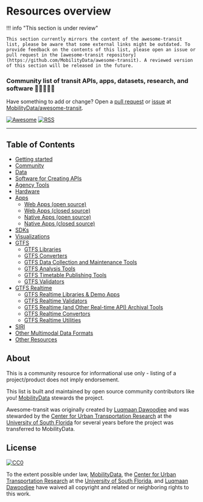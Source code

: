 # Resources overview

!!! info "This section is under review" 

    This section currently mirrors the content of the awesome-transit list, please be aware that some external links might be outdated. To provide feedback on the contents of this list, please open an issue or pull request in the [awesome-transit repository](https://github.com/MobilityData/awesome-transit). A reviewed version of this section will be released in the future.


### Community list of transit APIs, apps, datasets, research, and software :bus::star2::train::star2::steam_locomotive:

Have something to add or change? Open a [pull request](https://github.com/CUTR-at-USF/awesome-transit/pulls) or [issue](https://github.com/CUTR-at-USF/awesome-transit/issues) at [MobilityData/awesome-transit](https://github.com/CUTR-at-USF/awesome-transit).

[![Awesome](https://cdn.rawgit.com/sindresorhus/awesome/d7305f38d29fed78fa85652e3a63e154dd8e8829/media/badge.svg)](https://github.com/sindresorhus/awesome) [![RSS](https://img.shields.io/badge/Subscribe-RSS-blue.svg)](https://github.com/CUTR-at-USF/awesome-transit/commits/master.atom)

------------------------------

## Table of Contents

- [Getting started](../getting-started)
- [Community](../community)
- [Data](../data)
- [Software for Creating APIs](../software-for-creating-apis)
- [Agency Tools](../agency-tools)
- [Hardware](../hardware)
- [Apps](../apps)
    - [Web Apps (open source)](../apps/#web-apps-open-source)
    - [Web Apps (closed source)](../apps/#web-apps-closed-source)
    - [Native Apps (open source)](../apps/#native-apps-open-source)
    - [Native Apps (closed source)](../apps/#native-apps-closed-source)
- [SDKs](../sdk)
- [Visualizations](../visualizations)
- [GTFS](../gtfs)
    - [GTFS Libraries](../gtfs/#gtfs-libraries)
    - [GTFS Converters](../gtfs/#gtfs-converters)
    - [GTFS Data Collection and Maintenance Tools](../gtfs/#gtfs-data-collection-and-maintenance-tools)
    - [GTFS Analysis Tools](../gtfs/#gtfs-analysis-tools)
    - [GTFS Timetable Publishing Tools](../gtfs/#gtfs-timetable-publishing-tools)
    - [GTFS Validators](../gtfs/#gtfs-validators)
- [GTFS Realtime](../gtfs-realtime)
    - [GTFS Realtime Libraries & Demo Apps](../gtfs-realtime/#gtfs-realtime-libraries--demo-apps)
    - [GTFS Realtime Validators](../gtfs-realtime/#gtfs-realtime-validators)
    - [GTFS Realtime (and Other Real-time API) Archival Tools](../gtfs-realtime/#gtfs-realtime-and-other-real-time-api-archival-tools)
    - [GTFS Realtime Convertors](../gtfs-realtime/#gtfs-realtime-convertors)
    - [GTFS Realtime Utilities](../gtfs-realtime/#gtfs-realtime-utilities)
- [SIRI](../siri)
- [Other Multimodal Data Formats](../multimodal)
- [Other Resources](../other)

## About

This is a community resource for informational use only - listing of a project/product does not imply endorsement.

This list is built and maintained by open source community contributors like you! [MobilityData](https://mobilitydata.org/) stewards the project. 

Awesome-transit was originally created by [Luqmaan Dawoodjee](https://github.com/luqmaan) and was stewarded by the [Center for Urban Transportation Research](https://www.cutr.usf.edu/) at the [University of South Florida](http://www.usf.edu/) for several years before the project was transferred to MobilityData.

## License

[![CC0](https://i.creativecommons.org/p/zero/1.0/88x31.png)](https://creativecommons.org/publicdomain/zero/1.0/)

To the extent possible under law, [MobilityData](https://mobilitydata.org/), the [Center for Urban Transportation Research](https://www.cutr.usf.edu/) at the [University of South Florida](http://www.usf.edu/), and [Luqmaan Dawoodjee](https://github.com/luqmaan) have waived all copyright and related or neighboring rights to this work.
